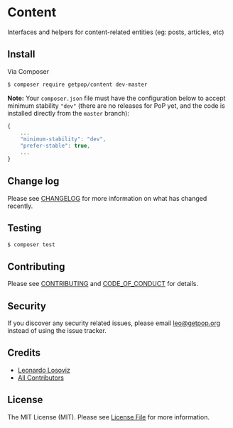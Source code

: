 # Content

<!--
[![Latest Version on Packagist][ico-version]][link-packagist]
[![Software License][ico-license]](LICENSE.md)
[![Build Status][ico-travis]][link-travis]
[![Coverage Status][ico-scrutinizer]][link-scrutinizer]
[![Quality Score][ico-code-quality]][link-code-quality]
[![Total Downloads][ico-downloads]][link-downloads]
-->

Interfaces and helpers for content-related entities (eg: posts, articles, etc)

## Install

Via Composer

``` bash
$ composer require getpop/content dev-master
```

**Note:** Your `composer.json` file must have the configuration below to accept minimum stability `"dev"` (there are no releases for PoP yet, and the code is installed directly from the `master` branch):

```javascript
{
    ...
    "minimum-stability": "dev",
    "prefer-stable": true,
    ...
}
```

<!--
## Usage

``` php
```
-->

## Change log

Please see [CHANGELOG](CHANGELOG.md) for more information on what has changed recently.

## Testing

``` bash
$ composer test
```

## Contributing

Please see [CONTRIBUTING](CONTRIBUTING.md) and [CODE_OF_CONDUCT](CODE_OF_CONDUCT.md) for details.

## Security

If you discover any security related issues, please email leo@getpop.org instead of using the issue tracker.

## Credits

- [Leonardo Losoviz][link-author]
- [All Contributors][link-contributors]

## License

The MIT License (MIT). Please see [License File](LICENSE.md) for more information.

[ico-version]: https://img.shields.io/packagist/v/getpop/content.svg?style=flat-square
[ico-license]: https://img.shields.io/badge/license-MIT-brightgreen.svg?style=flat-square
[ico-travis]: https://img.shields.io/travis/getpop/content/master.svg?style=flat-square
[ico-scrutinizer]: https://img.shields.io/scrutinizer/coverage/g/getpop/content.svg?style=flat-square
[ico-code-quality]: https://img.shields.io/scrutinizer/g/getpop/content.svg?style=flat-square
[ico-downloads]: https://img.shields.io/packagist/dt/getpop/content.svg?style=flat-square

[link-packagist]: https://packagist.org/packages/getpop/content
[link-travis]: https://travis-ci.org/getpop/content
[link-scrutinizer]: https://scrutinizer-ci.com/g/getpop/content/code-structure
[link-code-quality]: https://scrutinizer-ci.com/g/getpop/content
[link-downloads]: https://packagist.org/packages/getpop/content
[link-author]: https://github.com/leoloso
[link-contributors]: ../../contributors
